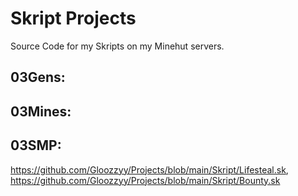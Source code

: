 # Skript Projects
Source Code for my Skripts on my Minehut servers.

## 03Gens:

## 03Mines:

## 03SMP:
  https://github.com/Gloozzyy/Projects/blob/main/Skript/Lifesteal.sk, https://github.com/Gloozzyy/Projects/blob/main/Skript/Bounty.sk
